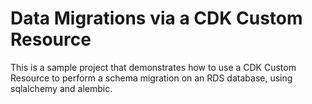 # Data Migrations via a CDK Custom Resource

This is a sample project that demonstrates how to use a CDK Custom Resource to perform a schema migration on an RDS database,
using sqlalchemy and alembic.